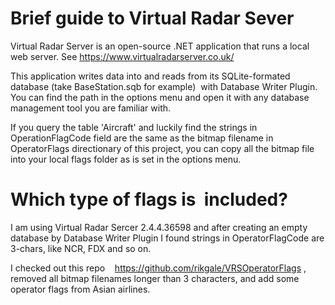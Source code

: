 # Brief guide to Virtual Radar Sever

Virtual Radar Server is an open-source .NET application that runs a local web server. See https://www.virtualradarserver.co.uk/

This application writes data into and reads from its SQLite-formated database (take BaseStation.sqb for example)  with Database Writer Plugin. You can find the path in the options menu and open it with any database management tool you are familiar with.

If you query the table 'Aircraft' and luckily find the strings in OperationFlagCode field are the same as the bitmap filename in OperatorFlags directionary of this project, you can copy all the bitmap file into your local flags folder as is set in the options menu.

# Which type of flags is  included?

I am using Virtual Radar Sercer 2.4.4.36598 and after creating an empty database by Database Writer Plugin I found strings in OperatorFlagCode are 3-chars, like NCR, FDX and so on.

I checked out this repo    https://github.com/rikgale/VRSOperatorFlags , removed all bitmap filenames longer than 3 characters, and add some operator flags from Asian airlines.